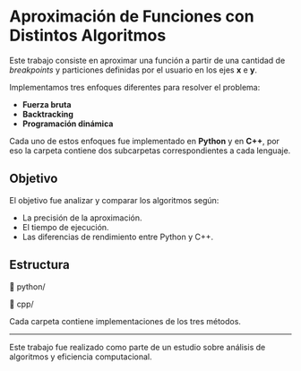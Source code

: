 # Aproximación de Funciones con Distintos Algoritmos

Este trabajo consiste en aproximar una función a partir de una cantidad de *breakpoints* y particiones definidas por el usuario en los ejes **x** e **y**.

Implementamos tres enfoques diferentes para resolver el problema:

- **Fuerza bruta**
- **Backtracking**
- **Programación dinámica**

Cada uno de estos enfoques fue implementado en **Python** y en **C++**, por eso la carpeta contiene dos subcarpetas correspondientes a cada lenguaje.

## Objetivo

El objetivo fue analizar y comparar los algoritmos según:
- La precisión de la aproximación.
- El tiempo de ejecución.
- Las diferencias de rendimiento entre Python y C++.

## Estructura

📂 python/

📂 cpp/

Cada carpeta contiene implementaciones de los tres métodos.

---
Este trabajo fue realizado como parte de un estudio sobre análisis de algoritmos y eficiencia computacional.
